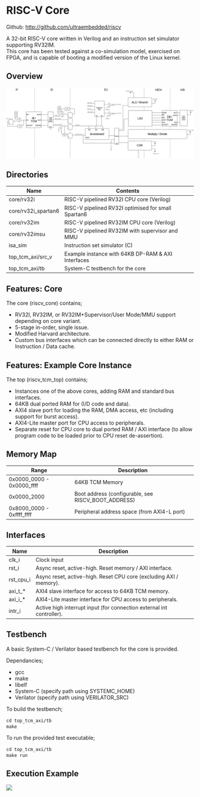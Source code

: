 # RISC-V Core

Github: http://github.com/ultraembedded/riscv

A 32-bit RISC-V core written in Verilog and an instruction set simulator supporting RV32IM.  
This core has been tested against a co-simulation model, exercised on FPGA, and is capable of booting a modified version of the Linux kernel.

## Overview
![](doc/overview.png)

## Directories

| Name                | Contents                                            |
| ------------------- | --------------------------------------------------- |
| core/rv32i          | RISC-V pipelined RV32I CPU core (Verilog)           |
| core/rv32i_spartan6 | RISC-V pipelined RV32I optimised for small Spartan6 |
| core/rv32im         | RISC-V pipelined RV32IM CPU core (Verilog)          |
| core/rv32imsu       | RISC-V pipelined RV32IM with supervisor and MMU     |
| isa_sim             | Instruction set simulator (C)                       |
| top_tcm_axi/src_v   | Example instance with 64KB DP-RAM & AXI Interfaces  |
| top_tcm_axi/tb      | System-C testbench for the core                     |

## Features: Core

The core (riscv_core) contains;
* RV32I, RV32IM, or RV32IM+Supervisor/User Mode/MMU support depending on core variant.
* 5-stage in-order, single issue.
* Modified Harvard architecture.
* Custom bus interfaces which can be connected directly to either RAM or Instruction / Data cache.

## Features: Example Core Instance

The top (riscv_tcm_top) contains;
* Instances one of the above cores, adding RAM and standard bus interfaces.
* 64KB dual ported RAM for (I/D code and data).
* AXI4 slave port for loading the RAM, DMA access, etc (including support for burst access).
* AXI4-Lite master port for CPU access to peripherals.
* Separate reset for CPU core to dual ported RAM / AXI interface (to allow program code to be loaded prior to CPU reset de-assertion).

## Memory Map

| Range                     | Description                                         |
| ------------------------- | --------------------------------------------------- |
| 0x0000_0000 - 0x0000_ffff | 64KB TCM Memory                                     |
| 0x0000_2000               | Boot address (configurable, see RISCV_BOOT_ADDRESS) |
| 0x8000_0000 - 0xffff_ffff | Peripheral address space (from AXI4-L port)         |

## Interfaces

| Name         | Description                                                           |
| ------------ | --------------------------------------------------------------------- |
| clk_i        | Clock input                                                           |
| rst_i        | Async reset, active-high. Reset memory / AXI interface.               |
| rst_cpu_i    | Async reset, active-high. Reset CPU core (excluding AXI / memory).    |
| axi_t_*      | AXI4 slave interface for access to 64KB TCM memory.                   |
| axi_i_*      | AXI4-Lite master interface for CPU access to peripherals.             |
| intr_i       | Active high interrupt input (for connection external int controller). |

## Testbench

A basic System-C / Verilator based testbench for the core is provided.

Dependancies;
* gcc
* make
* libelf
* System-C (specify path using SYSTEMC_HOME)
* Verilator (specify path using VERILATOR_SRC)

To build the testbench;
```
cd top_tcm_axi/tb
make
````

To run the provided test executable;
```
cd top_tcm_axi/tb
make run
````

## Execution Example
![](doc/core_exec.png)

